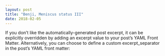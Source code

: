 ```yaml
---
layout: post
title: "Benji, Meniscus status III"
date: 2018-02-05
---
```

If you don’t like the automatically-generated post excerpt, it can be explicitly overridden by adding an excerpt value to your post’s YAML Front Matter. Alternatively, you can choose to define a custom excerpt_separator in the post’s YAML front matter:
